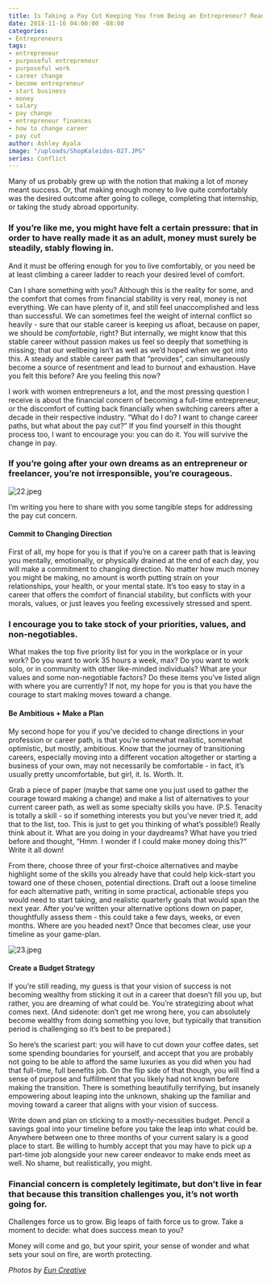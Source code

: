 ```yaml
---
title: Is Taking a Pay Cut Keeping You from Being an Entrepreneur? Read This
date: 2018-11-16 04:00:00 -08:00
categories:
- Entrepreneurs
tags:
- entrepreneur
- purposeful entrepreneur
- purposeful work
- career change
- become entrepreneur
- start business
- money
- salary
- pay change
- entrepreneur finances
- how to change career
- pay cut
author: Ashley Ayala
image: "/uploads/ShopKaleidos-027.JPG"
series: Conflict
---
```


Many of us probably grew up with the notion that making a lot of money meant success. Or, that making enough money to live quite comfortably was the desired outcome after going to college, completing that internship, or taking the study abroad opportunity.

### If you’re like me, you might have felt a certain pressure: that in order to have really made it as an adult, money must surely be steadily, stably flowing in.

And it must be offering enough for you to live comfortably, or you need be at least climbing a career ladder to reach your desired level of comfort.

Can I share something with you? Although this is the reality for some, and the comfort that comes from financial stability is very real, money is not everything. We can have plenty of it, and still feel unaccomplished and less than successful. We can sometimes feel the weight of internal conflict so heavily - sure that our stable career is keeping us afloat, because on paper, we should be _comfortable_, right? But internally, we might know that this stable career without passion makes us feel so deeply that something is missing; that our wellbeing isn’t as well as we’d hoped when we got into this. A steady and stable career path that “provides”, can simultaneously become a source of resentment and lead to burnout and exhaustion. Have you felt this before? Are you feeling this now?

I work with women entrepreneurs a lot, and the most pressing question I receive is about the financial concern of becoming a full-time entrepreneur, or the discomfort of cutting back financially when switching careers after a decade in their respective industry. “What do I do? I want to change career paths, but what about the pay cut?” If you find yourself in this thought process too, I want to encourage you: you can do it. You will survive the change in pay.

### If you’re going after your own dreams as an entrepreneur or freelancer, you’re not irresponsible, you’re courageous.

![22.jpeg](/uploads/22.jpeg)

I’m writing you here to share with you some tangible steps for addressing the pay cut concern.

#### Commit to Changing Direction

First of all, my hope for you is that if you’re on a career path that is leaving you mentally, emotionally, or physically drained at the end of each day, you will make a commitment to changing direction. No matter how much money you might be making, no amount is worth putting strain on your relationships, your health, or your mental state. It’s too easy to stay in a career that offers the comfort of financial stability, but conflicts with your morals, values, or just leaves you feeling excessively stressed and spent.

### I encourage you to take stock of your priorities, values, and non-negotiables.

What makes the top five priority list for you in the workplace or in your work? Do you want to work 35 hours a week, max? Do you want to work solo, or in community with other like-minded individuals? What are your values and some non-negotiable factors? Do these items you’ve listed align with where you are currently? If not, my hope for you is that you have the courage to start making moves toward a change.

#### Be Ambitious + Make a Plan

My second hope for you if you’ve decided to change directions in your profession or career path, is that you’re somewhat realistic, somewhat optimistic, but mostly, ambitious. Know that the journey of transitioning careers, especially moving into a different vocation altogether or starting a business of your own, may not necessarily be comfortable - in fact, it’s usually pretty uncomfortable, but girl, it. Is. Worth. It.

Grab a piece of paper (maybe that same one you just used to gather the courage toward making a change) and make a list of alternatives to your current career path, as well as some specialty skills you have. (P.S. Tenacity is totally a skill - so if something interests you but you’ve never tried it, add that to the list, too. This is just to get you thinking of what’s possible!) Really think about it. What are you doing in your daydreams? What have you tried before and thought, “Hmm. I wonder if I could make money doing this?” Write it all down!

From there, choose three of your first-choice alternatives and maybe highlight some of the skills you already have that could help kick-start you toward one of these chosen, potential directions. Draft out a loose timeline for each alternative path, writing in some practical, actionable steps you would need to start taking, and realistic quarterly goals that would span the next year. After you’ve written your alternative options down on paper, thoughtfully assess them - this could take a few days, weeks, or even months. Where are you headed next? Once that becomes clear, use your timeline as your game-plan.

![23.jpeg](/uploads/23.jpeg)

#### Create a Budget Strategy

If you’re still reading, my guess is that your vision of success is not becoming wealthy from sticking it out in a career that doesn’t fill you up, but rather, you are dreaming of what could be. You’re strategizing about what comes next. (And sidenote: don’t get me wrong here, you can absolutely become wealthy from doing something you love, but typically that transition period is challenging so it’s best to be prepared.)

So here’s the scariest part: you will have to cut down your coffee dates, set some spending boundaries for yourself, and accept that you are probably not going to be able to afford the same luxuries as you did when you had that full-time, full benefits job. On the flip side of that though, you will find a sense of purpose and fulfillment that you likely had not known before making the transition. There is something beautifully terrifying, but insanely empowering about leaping into the unknown, shaking up the familiar and moving toward a career that aligns with your vision of success.

Write down and plan on sticking to a mostly-necessities budget. Pencil a savings goal into your timeline before you take the leap into what could be. Anywhere between one to three months of your current salary is a good place to start. Be willing to humbly accept that you may have to pick up a part-time job alongside your new career endeavor to make ends meet as well. No shame, but realistically, you might.

### Financial concern is completely legitimate, but don’t live in fear that because this transition challenges you, it’s not worth going for.

Challenges force us to grow. Big leaps of faith force us to grow. Take a moment to decide: what does success mean to you?

Money will come and go, but your spirit, your sense of wonder and what sets your soul on fire, are worth protecting.

_Photos by [Eun Creative](http://www.euncreative.com/)_